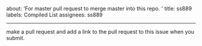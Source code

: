 

about: 'For master pull request to merge master into this repo. '
title: ss889
labels: Compiled List
assignees: ss889


---

make a pull request and add a link to the pull request to this issue when you submit.




